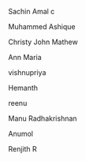 
Sachin 
Amal c

Muhammed Ashique

Christy John Mathew

Ann Maria



vishnupriya


Hemanth 

reenu

Manu Radhakrishnan


Anumol


Renjith R
